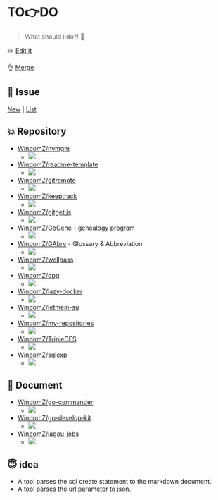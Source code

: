 # TO:point_right:DO

> What should i do?! :pushpin:

:pencil2: [Edit it](https://github.com/WindomZ/todo/edit/master/README.md)

:ok_hand: [Merge](https://github.com/WindomZ/todo/compare/gh-pages...master?expand=1)

## :pill: Issue

[New](https://github.com/WindomZ/todo/issues/new) | [List](https://github.com/WindomZ/todo/issues)

## :collision: Repository

- [WindomZ/nvmgm](https://github.com/WindomZ/nvmgm)
  - ![](https://img.shields.io/badge/Progress-10%25-orange.svg)
- [WindomZ/readme-template](https://github.com/WindomZ/readme-template)
  - ![](https://img.shields.io/badge/Progress-50%25-blue.svg)
- [WindomZ/gitremote](https://github.com/WindomZ/gitremote)
  - ![](https://img.shields.io/badge/Progress-0%25-orange.svg)
- [WindomZ/keeptrack](https://github.com/WindomZ/keeptrack)
  - ![](https://img.shields.io/badge/Progress-0%25-orange.svg)
- [WindomZ/gitget.js](https://github.com/WindomZ/gitget.js)
  - ![](https://img.shields.io/badge/Progress-0%25-orange.svg)
- [WindomZ/GoGene](https://github.com/WindomZ/GoGene) - genealogy program
  - ![](https://img.shields.io/badge/Progress-0%25-orange.svg)
- [WindomZ/GAbrv](https://github.com/WindomZ/GAbrv) - Glossary & Abbreviation
  - ![](https://img.shields.io/badge/Progress-0%25-orange.svg)
- [WindomZ/wellpass](https://github.com/WindomZ/wellpass)
  - ![](https://img.shields.io/badge/Progress-10%25-orange.svg)
- [WindomZ/dpg](https://github.com/WindomZ/dpg)
  - ![](https://img.shields.io/badge/Progress-10%25-orange.svg)
- [WindomZ/lazy-docker](https://github.com/WindomZ/lazy-docker)
  - ![](https://img.shields.io/badge/Progress-15%25-orange.svg)
- [WindomZ/letmein-su](https://github.com/WindomZ/letmein-su)
  - ![](https://img.shields.io/badge/Progress-0%25-orange.svg)
- [WindomZ/my-repositories](https://github.com/WindomZ/my-repositories)
  - ![](https://img.shields.io/badge/Progress-0%25-orange.svg)
- [WindomZ/TripleDES](https://github.com/WindomZ/TripleDES)
  - ![](https://img.shields.io/badge/Progress-0%25-orange.svg)
- [WindomZ/sqlexp](https://github.com/WindomZ/sqlexp)
  - ![](https://img.shields.io/badge/Progress-0%25-orange.svg)

## :page_with_curl: Document

- [WindomZ/go-commander](https://github.com/WindomZ/go-commander)
  - ![](https://img.shields.io/badge/Progress-20%25-orange.svg)
- [WindomZ/go-develop-kit](https://github.com/WindomZ/go-develop-kit)
  - ![](https://img.shields.io/badge/Progress-30%25-yellow.svg)
- [WindomZ/lagou-jobs](https://github.com/WindomZ/lagou-jobs)
  - ![](https://img.shields.io/badge/Progress-10%25-yellow.svg)

## :innocent: idea

- A tool parses the sql create statement to the markdown document.
- A tool parses the url parameter to json.

